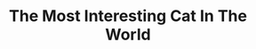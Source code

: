 ---
layout: post
title:  "The Most Interesting Cat In The World"
categories: meme-template
template_id: 402
---